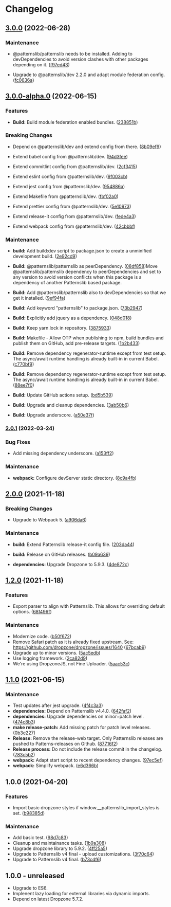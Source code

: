 # Changelog



## [3.0.0](https://github.com/patternslib/pat-upload/compare/3.0.0-alpha.0...3.0.0) (2022-06-28)


### Maintenance


* @patternslib/patternslib needs to be installed. Adding to devDependencies to avoid version clashes with other packages depending on it. ([f97ed43](https://github.com/patternslib/pat-upload/commit/f97ed436c7b24db7d0784227bfab52402827c016))

* Upgrade to @patternslib/dev 2.2.0 and adapt module federation config. ([fc0636a](https://github.com/patternslib/pat-upload/commit/fc0636a9e7f4fafc18adc05bb4ab75b27e3b63ee))

## [3.0.0-alpha.0](https://github.com/patternslib/pat-upload/compare/2.0.1...3.0.0-alpha.0) (2022-06-15)


### Features


* **Build:** Build module federation enabled bundles. ([238851b](https://github.com/patternslib/pat-upload/commit/238851b84cf70013fd8490825e5d5c8f1bd3570e))


### Breaking Changes


* Depend on @patternslib/dev and extend config from there. ([8b09ef9](https://github.com/patternslib/pat-upload/commit/8b09ef9c50b183e5bf3a14bf2c2222aa0e36c4e4))

* Extend babel config from @patternslib/dev. ([94d3fee](https://github.com/patternslib/pat-upload/commit/94d3fee33cbeff62b07b8bf8a47b255abcdacb34))

* Extend commitlint config from @patternslib/dev. ([2cf3415](https://github.com/patternslib/pat-upload/commit/2cf3415e144b39f61b610f7b64dc347276dadefb))

* Extend eslint config from @patternslib/dev. ([9f003cb](https://github.com/patternslib/pat-upload/commit/9f003cb11b19e01f5dc4b023eaab122bd95c5ba4))

* Extend jest config from @patternslib/dev. ([954886a](https://github.com/patternslib/pat-upload/commit/954886ab685d609b5df716e9d3979404ca07ae1e))

* Extend Makefile from @patternslib/dev. ([fbf02a0](https://github.com/patternslib/pat-upload/commit/fbf02a03b2630dc5d6de2ed52ea3e79456b52bc5))

* Extend prettier config from @patternslib/dev. ([5e10973](https://github.com/patternslib/pat-upload/commit/5e10973e96a9302333e73e9b4d361cc5533f48c5))

* Extend release-it config from @patternslib/dev. ([fede4a3](https://github.com/patternslib/pat-upload/commit/fede4a321d803284681d5b441e188d4836ee1ea2))

* Extend webpack config from @patternslib/dev. ([42cbbbf](https://github.com/patternslib/pat-upload/commit/42cbbbfe40ddb64ce837a4d0b0793140d716a5cc))


### Maintenance


* **build:** Add build:dev script to package.json to create a unminified development build. ([2e92cd9](https://github.com/patternslib/pat-upload/commit/2e92cd9c706b3e838f370fa2ec0d8990114b6080))

* **Build:** @patternslib/patternslib as peerDependency. ([08df858](https://github.com/patternslib/pat-upload/commit/08df858fe69e2efda13229e8108984fc0ed1412f))Move @patternslib/patternslib dependency to peerDependencies and set to any version to avoid version conflicts when this package is a dependency of another Patternslib based package.

* **Build:** Add @patternslib/patternslib also to devDependencies so that we get it installed. ([9ef94fa](https://github.com/patternslib/pat-upload/commit/9ef94fa288f1afd88fbd066d3dc17f87316c7ed2))

* **Build:** Add keyword "patternslib" to package.json. ([73b2947](https://github.com/patternslib/pat-upload/commit/73b2947f87752737cc8ce763ee12af5718584e0e))

* **Build:** Explicitly add jquery as a dependency. ([048d018](https://github.com/patternslib/pat-upload/commit/048d018c76c72ec277f88b633a51bb87f2a8011c))

* **Build:** Keep yarn.lock in repository. ([3875933](https://github.com/patternslib/pat-upload/commit/387593391f977f5630aefd388cd3aeaff1441113))

* **Build:** Makefile - Allow OTP when publishing to npm, build bundles and publish them on GitHub, add pre-release targets. ([1b2b433](https://github.com/patternslib/pat-upload/commit/1b2b43387f8ad1f3f91d5c3234210c89c7ab9021))

* **Build:** Remove dependency regenerator-runtime except from test setup. The async/await runtime handling is already built-in in current Babel. ([c770bf9](https://github.com/patternslib/pat-upload/commit/c770bf97e1dc6713d931785692543b4837c95d9a))

* **Build:** Remove dependency regenerator-runtime except from test setup. The async/await runtime handling is already built-in in current Babel. ([88ee7f0](https://github.com/patternslib/pat-upload/commit/88ee7f079094b573ef646bae89eadc2998b31e79))

* **Build:** Update GitHub actions setup. ([bd5b539](https://github.com/patternslib/pat-upload/commit/bd5b539fe00ddbe45d4aed2af21b88cc0e1a2e37))

* **Build:** Upgrade and cleanup dependencies. ([3ab50b6](https://github.com/patternslib/pat-upload/commit/3ab50b6df49afc14e2687a6a2b8c83a31f3fd49a))

* **Build:** Upgrade underscore. ([a50e37f](https://github.com/patternslib/pat-upload/commit/a50e37ff7d0588aa412edd1cfd06a46f5a8ddbfe))

### [2.0.1](https://github.com/patternslib/pat-upload/compare/2.0.0...2.0.1) (2022-03-24)


### Bug Fixes

* Add missing dependency underscore. ([a153ff2](https://github.com/patternslib/pat-upload/commit/a153ff2ab9b6cb1114e1d1be5034503a2c3ed347))



### Maintenance

* **webpack:** Configure devServer static directory. ([8c9a4fb](https://github.com/patternslib/pat-upload/commit/8c9a4fbbc2984849a946d08e57ac2ac4cfffff93))

## [2.0.0](https://github.com/patternslib/pat-upload/compare/1.2.0...2.0.0) (2021-11-18)


### Breaking Changes

* Upgrade to Webpack 5. ([a906da6](https://github.com/patternslib/pat-upload/commit/a906da65eea70b1c380e4f4cc6464e94872a41e5))



### Maintenance

* **build:** Extend Patternslib release-it config file. ([203da44](https://github.com/patternslib/pat-upload/commit/203da4454e9984da76580a3ea811dadcec449ea6))

* **build:** Release on GitHub releases. ([b09a639](https://github.com/patternslib/pat-upload/commit/b09a639a24d9ecd32dd6b455f82305f328f086ef))

* **dependencies:** Upgrade Dropzone to 5.9.3. ([4de872c](https://github.com/patternslib/pat-upload/commit/4de872c0d210e379e3e24f86f4bc37a61076ab7f))

## [1.2.0](https://github.com/patternslib/pat-upload/compare/1.1.0...1.2.0) (2021-11-18)


### Features

* Export parser to align with Patternslib. This allows for overriding default options. ([68f496f](https://github.com/patternslib/pat-upload/commit/68f496f14d1df080d81de04f3f850557f3224deb))


### Maintenance

* Modernize code. ([b50f672](https://github.com/patternslib/pat-upload/commit/b50f672c084610172c1fb8afb3f715430af64586))
* Remove Safari patch as it is already fixed upstream. See: https://github.com/dropzone/dropzone/issues/1640 ([67bcab9](https://github.com/patternslib/pat-upload/commit/67bcab9458ab38e5b839cd15ed8fa7aca74ea04b))
* Upgrade up to minor versions. ([5ac5edb](https://github.com/patternslib/pat-upload/commit/5ac5edbf91752ec936385d2839624b43201ca502))
* Use logging framework. ([2ca82d9](https://github.com/patternslib/pat-upload/commit/2ca82d967d7fbf835b529b378c9f29c8badc8c76))
* We're using DropzoneJS, not Fine Uploader. ([5aac53c](https://github.com/patternslib/pat-upload/commit/5aac53cd0d5c85fe7d379520dfd03fac6df49289))

## [1.1.0](https://github.com/patternslib/pat-upload/compare/1.0.0...1.1.0) (2021-06-15)


### Maintenance

* Test updates after jest upgrade. ([4f4c3a3](https://github.com/patternslib/pat-upload/commit/4f4c3a354021c3760440f265417f41fad32ad799))
* **dependencies:** Depend on Patternslib v4.4.0. ([642faf2](https://github.com/patternslib/pat-upload/commit/642faf226a63b30eb1e392f387f84194f133de9d))
* **dependencies:** Upgrade dependencies on minor+patch level. ([474c8b3](https://github.com/patternslib/pat-upload/commit/474c8b3623bfb9755b872e843ae742b2ba41adbf))
* **make release-patch:** Add missing patch for patch level releases. ([0b3e227](https://github.com/patternslib/pat-upload/commit/0b3e22782d3f65f824b33b51b83b7f8059f74994))
* **Release:** Remove the release-web target. Only Patternslib releases are pushed to Patterns-releases on Github. ([87716f2](https://github.com/patternslib/pat-upload/commit/87716f2f412ebb38f028f4d240c607b53575c4f4))
* **Release process:** Do not include the release commit in the changelog. ([783c5b2](https://github.com/patternslib/pat-upload/commit/783c5b2bb499a29c9725ef79a302d6106363feb8))
* **webpack:** Adapt start script to recent dependency changes. ([97ec5ef](https://github.com/patternslib/pat-upload/commit/97ec5ef4c10de8ce3173baeffe5c9cbe1bece5d3))
* **webpack:** Simplify webpack. ([e6d366b](https://github.com/patternslib/pat-upload/commit/e6d366b975ad4495d8a052b43027396b24b6f8a6))

## 1.0.0 (2021-04-20)


### Features

* Import basic dropzone styles if window.__patternslib_import_styles is set. ([b98385d](https://github.com/patternslib/pat-upload/commit/b98385d80510c0efa2f336aec1e906ee0bc888f3))


### Maintenance

* Add basic test. ([98d7c83](https://github.com/patternslib/pat-upload/commit/98d7c837297858883d48877dcef4127cfbd10457))
* Cleanup and maintainance tasks. ([1b9a308](https://github.com/patternslib/pat-upload/commit/1b9a3088f973fc2b04633899bde30b35afa435a3))
* Upgrade dropzone library to 5.9.2. ([4ff25a5](https://github.com/patternslib/pat-upload/commit/4ff25a5fd6d02b492320bdc8541e54ea4ac8d21b))
* Upgrade to Patternslib v4 final - upload customizations. ([3f70c64](https://github.com/patternslib/pat-upload/commit/3f70c64f6c12126549399aa745e5cc16463d877c))
* Upgrade to Patternslib v4 final. ([b73cdf6](https://github.com/patternslib/pat-upload/commit/b73cdf666faf585773259541cbdca8f3d3930d1b))


## 1.0.0 - unreleased

- Upgrade to ES6.
- Implenent lazy loading for external libraries via dynamic imports.
- Depend on latest Dropzone 5.7.2.